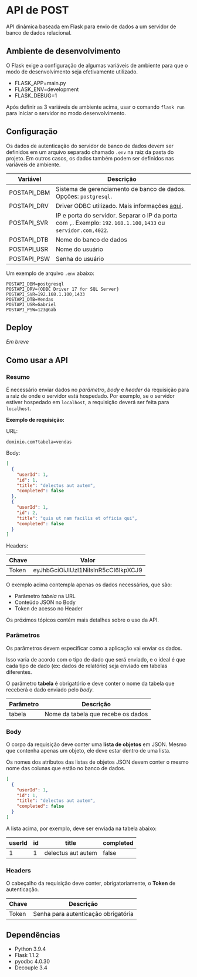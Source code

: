 # API de POST

API dinâmica baseada em Flask para envio de dados a um servidor de banco de dados relacional.

## Ambiente de desenvolvimento

O Flask exige a configuração de algumas variáveis de ambiente para que o modo
de desenvolvimento seja efetivamente utilizado.

* FLASK_APP=main.py
* FLASK_ENV=development
* FLASK_DEBUG=1

Após definir as 3 variáveis de ambiente acima, usar o comando `flask run` para
iniciar o servidor no modo desenvolvimento.

## Configuração

Os dados de autenticação do servidor de banco de dados devem ser definidos
em um arquivo separado chamado `.env` na raiz da pasta do projeto. Em outros casos, os
dados também podem ser definidos nas variáveis de ambiente.

| Variável     | Descrição              |
| ------------ | ---------------------- |
| POSTAPI_DBM  | Sistema de gerenciamento de banco de dados. Opções: `postgresql`. |
| POSTAPI_DRV  | Driver ODBC utilizado. Mais informações [aqui](https://www.connectionstrings.com/).  |
| POSTAPI_SVR  | IP e porta do servidor. Separar o IP da porta com `,`. Exemplo: `192.168.1.100,1433` ou `servidor.com,4022`.
| POSTAPI_DTB  | Nome do banco de dados |
| POSTAPI_USR  | Nome do usuário        |
| POSTAPI_PSW  | Senha do usuário       |

Um exemplo de arquivo `.env` abaixo:

```text
POSTAPI_DBM=postgresql
POSTAPI_DRV={ODBC Driver 17 for SQL Server}
POSTAPI_SVR=192.168.1.100,1433
POSTAPI_DTB=Vendas
POSTAPI_USR=Gabriel
POSTAPI_PSW=123@Gab
```

## Deploy

*Em breve*

## Como usar a API

### Resumo

É necessário enviar dados no *parâmetro*, *body* e *header* da requisição para a raiz de onde o servidor está hospedado.
Por exemplo, se o servidor estiver hospedado em `localhost`, a requisição deverá ser feita para `localhost`.

**Exemplo de requisição:**

URL:

    dominio.com?tabela=vendas  

Body:

```json
[
  {
    "userId": 1,
    "id": 1,
    "title": "delectus aut autem",
    "completed": false
  },
  {
    "userId": 1,
    "id": 2,
    "title": "quis ut nam facilis et officia qui",
    "completed": false
  }
]
```

Headers:

| Chave         | Valor                               |
| ------------- | ----------------------------------- |
| Token         | eyJhbGciOiJIUzI1NiIsInR5cCI6IkpXCJ9 |

O exemplo acima contempla apenas os dados necessários, que são:

* Parâmetro *tabela* na URL
* Conteúdo JSON no Body
* Token de acesso no Header

Os próximos tópicos contém mais detalhes sobre o uso da API.

### Parâmetros

Os parâmetros devem especificar como a aplicação vai enviar os dados.

Isso varia de acordo com o tipo de dado que será enviado, e o ideal é que cada
tipo de dado (ex: dados de relatório) seja enviado em tabelas diferentes.

O parâmetro **tabela** é obrigatório e deve conter o nome da tabela que receberá
o dado enviado pelo *body*.



| Parâmetro     | Descrição                           |
| ------------- | ----------------------------------- |
| tabela        | Nome da tabela que recebe os dados  |

### Body

O corpo da requisição deve conter uma **lista de objetos** em JSON. Mesmo que contenha apenas 
um objeto, ele deve estar dentro de uma lista.

Os nomes dos atributos das listas de objetos JSON devem conter o mesmo nome das colunas que estão no banco de dados.

```json
[
  {
    "userId": 1,
    "id": 1,
    "title": "delectus aut autem",
    "completed": false
  }
]
```

A lista acima, por exemplo, deve ser enviada na tabela abaixo:

| userId  | id   | title               | completed |
| ------- | ---- | ------------------- | --------- |
| 1       | 1    | delectus aut autem  | false     |
### Headers

O cabeçalho da requisição deve conter, obrigatoriamente, o **Token** de autenticação.



| Chave         | Descrição                           |
| ------------- | ----------------------------------- |
| Token         | Senha para autenticação obrigatória |

## Dependências

* Python 3.9.4
* Flask 1.1.2
* pyodbc 4.0.30
* Decouple 3.4
